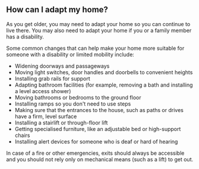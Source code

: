 ##  How can I adapt my home?

As you get older, you may need to adapt your home so you can continue to live
there. You may also need to adapt your home if you or a family member has a
disability.

Some common changes that can help make your home more suitable for someone
with a disability or limited mobility include:

  * Widening doorways and passageways 
  * Moving light switches, door handles and doorbells to convenient heights 
  * Installing grab rails for support 
  * Adapting bathroom facilities (for example, removing a bath and installing a level access shower) 
  * Moving bathrooms or bedrooms to the ground floor 
  * Installing ramps so you don't need to use steps 
  * Making sure that the entrances to the house, such as paths or drives have a firm, level surface 
  * Installing a stairlift or through-floor lift 
  * Getting specialised furniture, like an adjustable bed or high-support chairs 
  * Installing alert devices for someone who is deaf or hard of hearing 

In case of a fire or other emergencies, exits should always be accessible and
you should not rely only on mechanical means (such as a lift) to get out.
